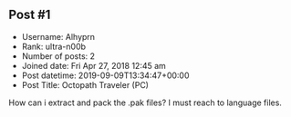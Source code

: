 ## Post #1
- Username: Alhyprn
- Rank: ultra-n00b
- Number of posts: 2
- Joined date: Fri Apr 27, 2018 12:45 am
- Post datetime: 2019-09-09T13:34:47+00:00
- Post Title: Octopath Traveler (PC)

How can i extract and pack the .pak files? I must reach to language files.
